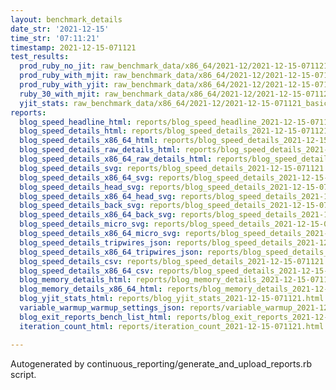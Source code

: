 ```yaml
---
layout: benchmark_details
date_str: '2021-12-15'
time_str: '07:11:21'
timestamp: 2021-12-15-071121
test_results:
  prod_ruby_no_jit: raw_benchmark_data/x86_64/2021-12/2021-12-15-071121_basic_benchmark_prod_ruby_no_jit.json
  prod_ruby_with_mjit: raw_benchmark_data/x86_64/2021-12/2021-12-15-071121_basic_benchmark_prod_ruby_with_mjit.json
  prod_ruby_with_yjit: raw_benchmark_data/x86_64/2021-12/2021-12-15-071121_basic_benchmark_prod_ruby_with_yjit.json
  ruby_30_with_mjit: raw_benchmark_data/x86_64/2021-12/2021-12-15-071121_basic_benchmark_ruby_30_with_mjit.json
  yjit_stats: raw_benchmark_data/x86_64/2021-12/2021-12-15-071121_basic_benchmark_yjit_stats.json
reports:
  blog_speed_headline_html: reports/blog_speed_headline_2021-12-15-071121.html
  blog_speed_details_html: reports/blog_speed_details_2021-12-15-071121.html
  blog_speed_details_x86_64_html: reports/blog_speed_details_2021-12-15-071121.x86_64.html
  blog_speed_details_raw_details_html: reports/blog_speed_details_2021-12-15-071121.raw_details.html
  blog_speed_details_x86_64_raw_details_html: reports/blog_speed_details_2021-12-15-071121.x86_64.raw_details.html
  blog_speed_details_svg: reports/blog_speed_details_2021-12-15-071121.svg
  blog_speed_details_x86_64_svg: reports/blog_speed_details_2021-12-15-071121.x86_64.svg
  blog_speed_details_head_svg: reports/blog_speed_details_2021-12-15-071121.head.svg
  blog_speed_details_x86_64_head_svg: reports/blog_speed_details_2021-12-15-071121.x86_64.head.svg
  blog_speed_details_back_svg: reports/blog_speed_details_2021-12-15-071121.back.svg
  blog_speed_details_x86_64_back_svg: reports/blog_speed_details_2021-12-15-071121.x86_64.back.svg
  blog_speed_details_micro_svg: reports/blog_speed_details_2021-12-15-071121.micro.svg
  blog_speed_details_x86_64_micro_svg: reports/blog_speed_details_2021-12-15-071121.x86_64.micro.svg
  blog_speed_details_tripwires_json: reports/blog_speed_details_2021-12-15-071121.tripwires.json
  blog_speed_details_x86_64_tripwires_json: reports/blog_speed_details_2021-12-15-071121.x86_64.tripwires.json
  blog_speed_details_csv: reports/blog_speed_details_2021-12-15-071121.csv
  blog_speed_details_x86_64_csv: reports/blog_speed_details_2021-12-15-071121.x86_64.csv
  blog_memory_details_html: reports/blog_memory_details_2021-12-15-071121.html
  blog_memory_details_x86_64_html: reports/blog_memory_details_2021-12-15-071121.x86_64.html
  blog_yjit_stats_html: reports/blog_yjit_stats_2021-12-15-071121.html
  variable_warmup_warmup_settings_json: reports/variable_warmup_2021-12-15-071121.warmup_settings.json
  blog_exit_reports_bench_list_html: reports/blog_exit_reports_2021-12-15-071121.bench_list.html
  iteration_count_html: reports/iteration_count_2021-12-15-071121.html

---
```

Autogenerated by continuous_reporting/generate_and_upload_reports.rb script.
